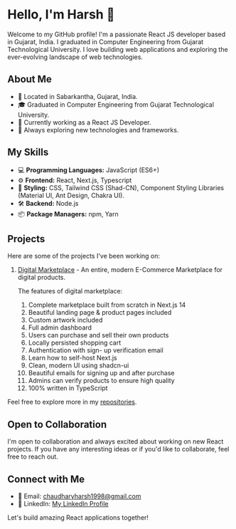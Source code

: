 # Hello, I'm Harsh 👋

Welcome to my GitHub profile! I'm a passionate React JS developer based in Gujarat, India. I graduated in Computer Engineering from Gujarat Technological University. I love building web applications and exploring the ever-evolving landscape of web technologies.

## About Me

- 📍 Located in Sabarkantha, Gujarat, India.
- 🎓 Graduated in Computer Engineering from Gujarat Technological University.
- 💼 Currently working as a React JS Developer.
- 🚀 Always exploring new technologies and frameworks.

## My Skills

- 💻 **Programming Languages:** JavaScript (ES6+)
- ⚙️ **Frontend:** React, Next.js, Typescript
- 🎨 **Styling:** CSS, Tailwind CSS (Shad-CN), Component Styling Libraries (Material UI, Ant Design, Chakra UI).
- 🛠️ **Backend:** Node.js
- 📦 **Package Managers:** npm, Yarn

## Projects

Here are some of the projects I've been working on:

1. [Digital Marketplace](https://github.com/mynameisharsh/digital-marketplace) - An entire, modern E-Commerce Marketplace for digital products. 

   The features of digital marketplace:
     1. Complete marketplace built from scratch in Next.js 14
     2. Beautiful landing page & product pages included
     3. Custom artwork included
     4. Full admin dashboard
     5. Users can purchase and sell their own products
     6. Locally persisted shopping cart
     7. Authentication with sign- up verification email
     8. Learn how to self-host Next.js
     9. Clean, modern UI using shadcn-ui
     10. Beautiful emails for signing up and after purchase
     11. Admins can verify products to ensure high quality
     12. 100% written in TypeScript

Feel free to explore more in my [repositories](https://github.com/mynameisharsh).

## Open to Collaboration

I'm open to collaboration and always excited about working on new React projects. If you have any interesting ideas or if you'd like to collaborate, feel free to reach out.

## Connect with Me

- 📧 Email: chaudharyharsh1998@gmail.com
- 💼 LinkedIn: [My LinkedIn Profile](https://www.linkedin.com/in/harsh-chaudhary-852720135)

Let's build amazing React applications together!



<!---
mynameisharsh/mynameisharsh is a ✨ special ✨ repository because its `README.md` (this file) appears on your GitHub profile.
You can click the Preview link to take a look at your changes.
--->
